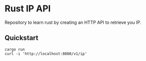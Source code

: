 # Rust IP API

Repository to learn rust by creating an HTTP API to retrieve you IP.

## Quickstart

```shell
cargo run
curl -i 'http://localhost:8080/v1/ip'
```
